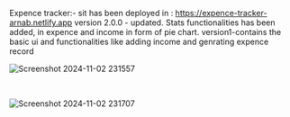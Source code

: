 Expence tracker:-
sit has been deployed in : https://expence-tracker-arnab.netlify.app
version 2.0.0 - updated. Stats functionalities has been added, in expence and income in form of pie chart.
version1-contains the basic ui and functionalities like adding income and genrating expence record


![Screenshot 2024-11-02 231557](https://github.com/user-attachments/assets/9c85be4c-4e9c-4e40-8025-9b34d52a32a5)

<br>

![Screenshot 2024-11-02 231707](https://github.com/user-attachments/assets/fa1a178a-c6f7-4e43-861d-79124d7da76c)

